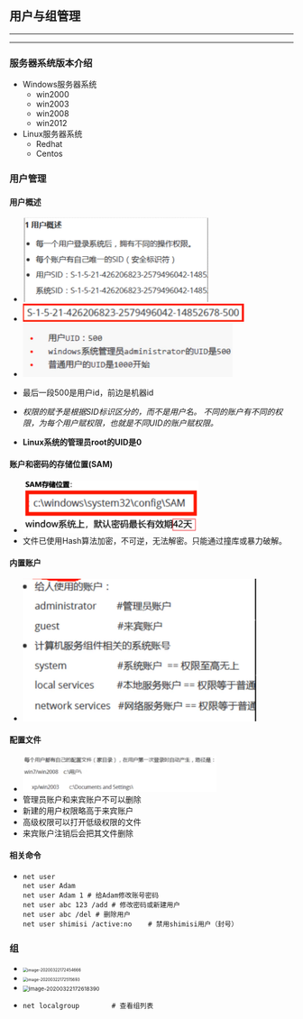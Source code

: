 ## 用户与组管理

---

---

### 服务器系统版本介绍

* Windows服务器系统
  * win2000
  * win2003
  * win2008
  * win2012
* Linux服务器系统
  * Redhat
  * Centos

### 用户管理

#### 用户概述

* <img src="./SavedPics/用户与组管理/image-20200322163151282.png" alt="image-20200322163151282" style="zoom:50%;" />
* <img src="./SavedPics/用户与组管理/image-20200322163751999.png" alt="image-20200322163751999" style="zoom:50%;" />
* <img src="./SavedPics/用户与组管理/image-20200322163816646.png" alt="image-20200322163816646" style="zoom:50%;" />
* 最后一段500是用户id，前边是机器id

* *权限的赋予是根据SID标识区分的，而不是用户名。*
  *不同的账户有不同的权限，为每个用户赋权限，也就是不同UID的账户赋权限。*

* **Linux系统的管理员root的UID是0**

#### 账户和密码的存储位置(SAM)

* <img src="./SavedPics/用户与组管理/image-20200322164518635.png" alt="image-20200322164518635" style="zoom: 67%;" />
* 文件已使用Hash算法加密，不可逆，无法解密。只能通过撞库或暴力破解。

#### 内置账户

* <img src="./SavedPics/用户与组管理/image-20200322164957449.png" alt="image-20200322164957449" style="zoom:67%;" />

#### 配置文件

* <img src="./SavedPics/用户与组管理/image-20200322171355687.png" alt="image-20200322171355687" style="zoom: 50%;" />
* 管理员账户和来宾账户不可以删除
* 新建的用户权限略高于来宾账户
* 高级权限可以打开低级权限的文件
* 来宾账户注销后会把其文件删除

#### 相关命令

* ```dos
  net user 
  net user Adam
  net user Adam 1 # 给Adam修改账号密码
  net user abc 123 /add	# 修改密码或新建用户
  net user abc /del # 删除用户
  net user shimisi /active:no    # 禁用shimisi用户（封号）
  ```

### 组

* <img src="./SavedPics/用户与组管理/image-20200322172454666.png" alt="image-20200322172454666" style="zoom:50%;" />

* <img src="./SavedPics/用户与组管理/image-20200322172515693.png" alt="image-20200322172515693" style="zoom:50%;" />

* <img src="./SavedPics/用户与组管理/image-20200322172618390.png" alt="image-20200322172618390" style="zoom:67%;" />

* ```dos
  net localgroup 		# 查看组列表
  ```

